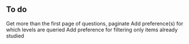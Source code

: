 ## To do

Get more than the first page of questions, paginate
Add preference(s) for which levels are queried
Add preference for filtering only items already studied
